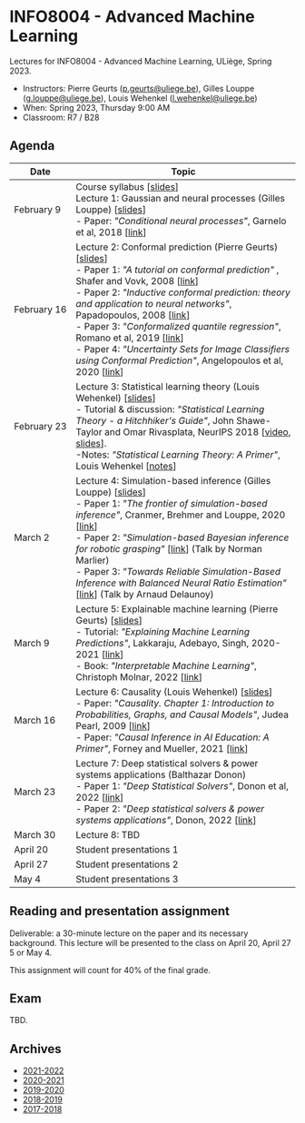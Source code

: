 # INFO8004 - Advanced Machine Learning

Lectures for INFO8004 - Advanced Machine Learning, ULiège, Spring 2023.

- Instructors: Pierre Geurts ([p.geurts@uliege.be](mailto:p.geurts@uliege.be)), Gilles Louppe ([g.louppe@uliege.be](mailto:g.louppe@uliege.be)), Louis Wehenkel ([l.wehenkel@uliege.be](mailto:l.wehenkel@uliege.be))
- When: Spring 2023, Thursday 9:00 AM
- Classroom: R7 / B28

## Agenda

| Date | Topic |
| --- | --- |
| February&nbsp;9 | Course syllabus [[slides](https://glouppe.github.io/info8004-advanced-machine-learning/pdf/course-syllabus.pdf)]<br>Lecture 1: Gaussian and neural processes (Gilles Louppe) [[slides](https://glouppe.github.io/info8004-advanced-machine-learning/pdf/glouppe-gnp.pdf)] <br>- Paper: _"Conditional neural processes"_, Garnelo et al, 2018 [[link](https://arxiv.org/abs/1807.01613)] |
| February&nbsp;16 | Lecture 2: Conformal prediction (Pierre Geurts) [[slides](https://glouppe.github.io/info8004-advanced-machine-learning/pdf/pgeurts-cp.pdf)]<br>- Paper 1: _"A tutorial on conformal prediction"_ , Shafer and Vovk, 2008 [[link](http://jmlr.csail.mit.edu/papers/volume9/shafer08a/shafer08a.pdf)]<br>- Paper 2: _"Inductive conformal prediction: theory and application to neural networks"_, Papadopoulos, 2008 [[link](https://www.researchgate.net/profile/Harris_Papadopoulos/publication/221787122_Inductive_Conformal_Prediction_Theory_and_Application_to_Neural_Networks/links/0912f505b43f73c40b000000.pdf)]<br>- Paper 3: _"Conformalized quantile regression"_, Romano et al, 2019 [[link](https://papers.nips.cc/paper/8613-conformalized-quantile-regression.pdf)]<br>- Paper 4: _"Uncertainty Sets for Image Classifiers using Conformal Prediction"_, Angelopoulos et al, 2020 [[link](https://openreview.net/forum?id=eNdiU_DbM9)] |
| February&nbsp;23 | Lecture 3: Statistical learning theory (Louis Wehenkel) [[slides](https://glouppe.github.io/info8004-advanced-machine-learning/pdf/lwehenkel-intro-slt.pdf)]<br>- Tutorial & discussion: _"Statistical Learning Theory - a Hitchhiker's Guide"_, John Shawe-Taylor and Omar Rivasplata, NeurIPS 2018 [[video](https://www.youtube.com/watch?v=m8PLzDmW-TY), [slides](https://media.neurips.cc/Conferences/NIPS2018/Slides/stastical_learning_theory.pdf)].<br>-Notes: _"Statistical Learning Theory: A Primer"_, Louis Wehenkel [[notes](https://glouppe.github.io/info8004-advanced-machine-learning/pdf/lwehenkel-primer.pdf)] |
| March 2 | Lecture 4: Simulation-based inference (Gilles Louppe) [[slides](https://glouppe.github.io/info8004-advanced-machine-learning/pdf/glouppe-sbi.pdf)]<br>- Paper 1: _"The frontier of simulation-based inference"_, Cranmer, Brehmer and Louppe, 2020 [[link](https://www.pnas.org/doi/pdf/10.1073/pnas.1912789117)]<br>- Paper 2: _"Simulation-based Bayesian inference for robotic grasping"_ [[link](https://openreview.net/pdf?id=q7vnfJK4UBo)] (Talk by Norman Marlier)<br>- Paper 3: _"Towards Reliable Simulation-Based Inference with Balanced Neural Ratio Estimation"_ [[link](https://arxiv.org/abs/2208.13624)] (Talk by Arnaud Delaunoy) |
| March 9 | Lecture 5: Explainable machine learning (Pierre Geurts) [[slides](https://glouppe.github.io/info8004-advanced-machine-learning/pdf/explaining-ml.pdf)]<br>- Tutorial: _"Explaining Machine Learning Predictions"_, Lakkaraju, Adebayo, Singh, 2020-2021 [[link](https://explainml-tutorial.github.io/)]<br>- Book: _"Interpretable Machine Learning"_, Christoph Molnar, 2022 [[link](https://christophm.github.io/interpretable-ml-book/)] |
| March 16 | Lecture 6: Causality (Louis Wehenkel) [[slides](https://glouppe.github.io/info8004-advanced-machine-learning/pdf/lwehenkel-causality.pdf)]<br>- Paper: _"Causality. Chapter 1: Introduction to Probabilities, Graphs, and Causal Models"_, Judea Pearl, 2009 [[link](https://doi.org/10.1017/CBO9780511803161.003)]<br>- Paper: _"Causal Inference in AI Education: A Primer"_, Forney and Mueller, 2021 [[link](https://ftp.cs.ucla.edu/pub/stat_ser/r509.pdf)] |
| March 23 | Lecture 7: Deep statistical solvers & power systems applications (Balthazar Donon)<br>- Paper 1: _"Deep Statistical Solvers"_, Donon et al, 2022 [[link](https://proceedings.neurips.cc/paper/2020/file/5a16bce575f3ddce9c819de125ba0029-Paper.pdf)]<br>- Paper 2: _"Deep statistical solvers & power systems applications"_, Donon, 2022 [[link](https://hal.science/tel-03624628/)] |
| March 30 | Lecture 8: TBD |
| April 20 | Student presentations 1 |
| April 27 | Student presentations 2 |
| May 4 | Student presentations 3 |


## Reading and presentation assignment

Deliverable: a 30-minute lecture on the paper and its necessary background. This lecture will be presented to the class on April 20, April 27 5 or May 4.

This assignment will count for 40% of the final grade.

## Exam

TBD.

## Archives

- [2021-2022](https://github.com/glouppe/info8004-advanced-machine-learning/tree/info8004-2022)
- [2020-2021](https://github.com/glouppe/info8004-advanced-machine-learning/tree/info8004-2021)
- [2019-2020](https://github.com/glouppe/info8004-advanced-machine-learning/tree/info8004-2020)
- [2018-2019](https://github.com/glouppe/info8004-advanced-machine-learning/tree/info8004-2019)
- [2017-2018](http://www.montefiore.ulg.ac.be/~geurts/Cours/AML/aml2017_2018.html)

